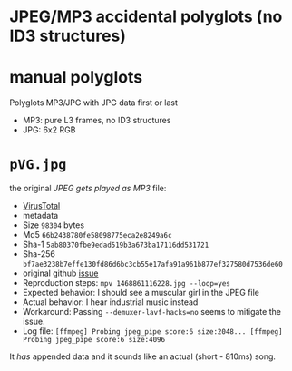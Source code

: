 # JPEG/MP3 accidental polyglots (no ID3 structures)


# manual polyglots

Polyglots MP3/JPG with JPG data first or last

- MP3: pure L3 frames, no ID3 structures
- JPG: 6x2 RGB


# `pVG.jpg`


the original *JPEG gets played as MP3* file:
- [VirusTotal](https://www.virustotal.com/gui/file/bf7ae3238b7effe130fd86d6bc3cb55e17afa91a961b877ef327580d7536de60/detection)
- metadata
 - Size `98304` bytes
 - Md5 `66b2438780fe58098775eca2e8249a6c`
 - Sha-1 `5ab80370fbe9edad519b3a673ba17116dd531721`
 - Sha-256 `bf7ae3238b7effe130fd86d6bc3cb55e17afa91a961b877ef327580d7536de60`
- original github [issue](https://github.com/mpv-player/mpv/issues/3973)
 - Reproduction steps: `mpv 1468861116228.jpg --loop=yes`
 - Expected behavior: I should see a muscular girl in the JPEG file
 - Actual behavior: I hear industrial music instead
 - Workaround: Passing `--demuxer-lavf-hacks=no` seems to mitigate the issue.
 - Log file: `[ffmpeg] Probing jpeg_pipe score:6 size:2048... [ffmpeg] Probing jpeg_pipe score:6 size:4096`

It *has* appended data and it sounds like an actual (short - 810ms) song.
